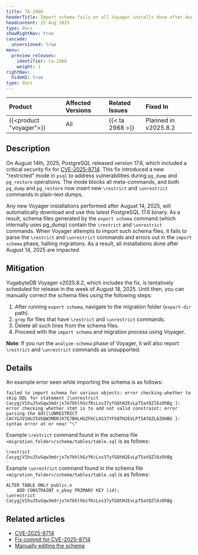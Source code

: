 ```yaml
---
title: TA-2968
headerTitle: Import schema fails on all Voyager installs done after August 14, 2025
headcontent: 15 Aug 2025
type: docs
showRightNav: true
cascade:
  unversioned: true
menu:
  preview_releases:
    identifier: ta-2968
    weight: 1
rightNav:
  hideH2: true
type: docs
---
```


| Product | Affected Versions | Related Issues | Fixed In |
| :------------------------- | :------------------ | :---------------- | :------- |
| {{<product "voyager">}} | All | {{< ta 2968 >}} | Planned in v2025.8.2 |

## Description

On August 14th, 2025, PostgreSQL released version 17.6, which included a critical security fix for [CVE-2025-8714](https://www.postgresql.org/support/security/CVE-2025-8714/). This fix introduced a new "restricted" mode in `psql` to address vulnerabilities during `pg_dump` and `pg_restore` operations. The mode blocks all meta-commands, and both `pg_dump` and `pg_restore` now insert new `\restrict` and `\unrestrict` commands in plain-text dumps.

Any new Voyager installations performed after August 14, 2025, will automatically download and use this latest PostgreSQL 17.6 binary. As a result, schema files generated by the `export schema` command (which internally uses pg_dump) contain the `\restrict` and `\unrestrict` commands. When Voyager attempts to import such schema files, it fails to parse the `\restrict` and `\unrestrict` commands and errors out in the `import schema` phase, halting migrations. As a result, all installations done after August 14, 2025 are impacted.

## Mitigation

YugabyteDB Voyager v2025.8.2, which includes the fix, is tentatively scheduled for release in the week of August 18, 2025. Until then, you can manually correct the schema files using the following steps:

1. After running `export schema`, navigate to the migration folder (`export-dir` path).
1. `grep` for files that have `\restrict` and `\unrestrict` commands.
1. Delete all such lines from the schema files.
1. Proceed with the `import schema` and migration process using Voyager.

**Note**: If you run the `analyze-schema` phase of Voyager, it will also report `\restrict` and `\unrestrict` commands as unsupported.

## Details

An example error seen while importing the schema is as follows:

```output
failed to import schema for various objects: error checking whether to skip DDL for statement [\unrestrict CacygjV1huJ5vGqw3mdrjx7e7bhlhGzfKcLxs37yfGQtH2EvLpT5atQZl6zOhBg ]: error checking whether stmt is to add not valid constraint: error parsing the ddl[\UNRESTRICT CACYGJV1HUJ5VGQW3MDRJX7E7BHLHGZFKCLXS37YFGQTH2EVLPT5ATQZL6ZOHBG ]: syntax error at or near "\"
```

Example `\restrict` command found in the schema file `<migration_folder>/schema/tables/table.sql` is as follows:

```output
\restrict CacygjV1huJ5vGqw3mdrjx7e7bhlhGzfKcLxs37yfGQtH2EvLpT5atQZl6zOhBg
```

Example `\unrestrict` command found in the schema file `<migration_folder>/schema/tables/table.sql` is as follows:

```output
ALTER TABLE ONLY public.x
    ADD CONSTRAINT x_pkey PRIMARY KEY (id);
\unrestrict CacygjV1huJ5vGqw3mdrjx7e7bhlhGzfKcLxs37yfGQtH2EvLpT5atQZl6zOhBg
```

## Related articles

- [CVE-2025-8714](https://www.postgresql.org/support/security/CVE-2025-8714/)
- [Fix commit for CVE-2025-8714](https://github.com/postgres/postgres/commit/575f54d4cee8b141a91b3e5c3d7d65372c0f5219)
- [Manually editing the schema](/preview/yugabyte-voyager/migrate/migrate-steps/#manually-edit-the-schema)
